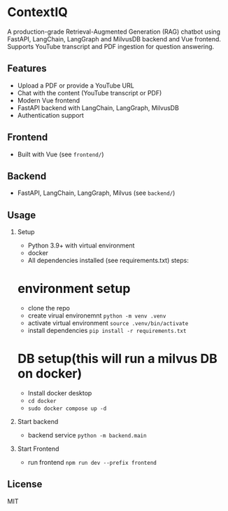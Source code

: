 # ContextIQ

A production-grade Retrieval-Augmented Generation (RAG) chatbot using FastAPI, LangChain, LangGraph and MilvusDB backend and Vue frontend. Supports YouTube transcript and PDF ingestion for question answering.

## Features
- Upload a PDF or provide a YouTube URL
- Chat with the content (YouTube transcript or PDF)
- Modern Vue frontend
- FastAPI backend with LangChain, LangGraph, MilvusDB
- Authentication support

## Frontend
- Built with Vue (see `frontend/`)

## Backend
- FastAPI, LangChain, LangGraph, Milvus (see `backend/`)

## Usage
1. Setup
    - Python 3.9+ with virtual environment
    - docker
    - All dependencies installed (see requirements.txt)
    steps:
    # environment setup
    - clone the repo
    - create virual environemnt `python -m venv .venv`
    - activate virtual environment `source .venv/bin/activate`
    - install dependencies `pip install -r requirements.txt`

    # DB setup(this will run a milvus DB on docker)
    - Install docker desktop
    - `cd docker`
    - `sudo docker compose up -d`

2. Start backend
    - backend service `python -m backend.main`
3. Start Frontend
    - run frontend `npm run dev --prefix frontend`

## License
MIT
